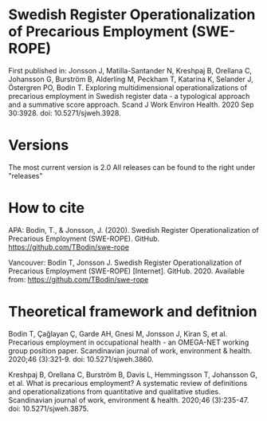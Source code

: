 # Swedish Register Operationalization of Precarious Employment (SWE-ROPE)

First published in: 
Jonsson J, Matilla-Santander N, Kreshpaj B, Orellana C, Johansson G, Burström B, Alderling M, Peckham T, Katarina K, Selander J, Östergren PO, Bodin T. Exploring multidimensional operationalizations of precarious employment in Swedish register data - a typological approach and a summative score approach. Scand J Work Environ Health. 2020 Sep 30:3928. doi: 10.5271/sjweh.3928.  

# Versions
The most current version is 2.0
All releases can be found to the right under "releases"

# How to cite
APA: 
Bodin, T., & Jonsson, J. (2020). Swedish Register Operationalization of Precarious Employment (SWE-ROPE). GitHub. https://github.com/TBodin/swe-rope

Vancouver: 
Bodin T, Jonsson J. Swedish Register Operationalization of Precarious Employment (SWE-ROPE) [Internet]. GitHub. 2020. Available from: https://github.com/TBodin/swe-rope

# Theoretical framework and defitnion
Bodin T, Çağlayan Ç, Garde AH, Gnesi M, Jonsson J, Kiran S, et al. Precarious employment in occupational health - an OMEGA-NET working group position paper. Scandinavian journal of work, environment & health. 2020;46 (3):321-9. doi: 10.5271/sjweh.3860.

Kreshpaj B, Orellana C, Burström B, Davis L, Hemmingsson T, Johansson G, et al. What is precarious employment? A systematic review of definitions and operationalizations from quantitative and qualitative studies. Scandinavian journal of work, environment & health. 2020;46 (3):235-47. doi: 10.5271/sjweh.3875.
